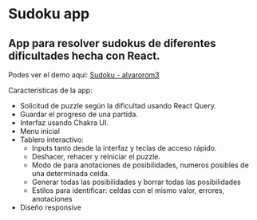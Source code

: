 # Sudoku app

## App para resolver sudokus de diferentes dificultades hecha con React.

Podes ver el demo aquí: [Sudoku - alvarorom3](https://sudoku-alvarorom3.onrender.com/)

Características de la app:

* Solicitud de puzzle según la dificultad usando React Query.
* Guardar el progreso de una partida.
* Interfaz usando Chakra UI.
* Menu inicial
* Tablero interactivo:
  * Inputs tanto desde la interfaz y teclas de acceso rápido.
  * Deshacer, rehacer y reiniciar el puzzle.
  * Modo de para anotaciones de posibilidades, numeros posibles de una determinada celda.
  * Generar todas las posibilidades y borrar todas las posibilidades
  * Estilos para identificar: celdas con el mismo valor, errores, anotaciones
* Diseño responsive

